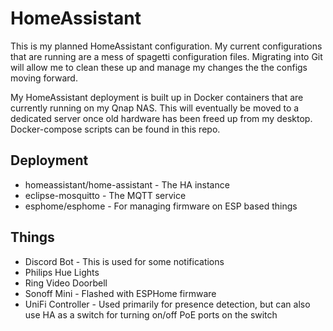 # HomeAssistant

This is my planned HomeAssistant configuration. My current configurations that are running are a mess of spagetti configuration files. Migrating into Git will allow me to clean these up and manage my changes the the configs moving forward.

My HomeAssistant deployment is built up in Docker containers that are currently running on my Qnap NAS. This will eventually be moved to a dedicated server once old hardware has been freed up from my desktop. Docker-compose scripts can be found in this repo.

## Deployment

* homeassistant/home-assistant - The HA instance
* eclipse-mosquitto - The MQTT service
* esphome/esphome - For managing firmware on ESP based things

## Things

* Discord Bot - This is used for some notifications
* Philips Hue Lights
* Ring Video Doorbell
* Sonoff Mini - Flashed with ESPHome firmware
* UniFi Controller - Used primarily for presence detection, but can also use HA as a switch for turning on/off PoE ports on the switch